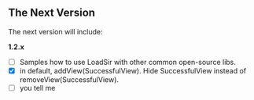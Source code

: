 The Next Version
---

The next version will include:

**1.2.x**
- [ ] Samples how to use LoadSir with other common open-source libs.
- [x] in default, addView(SuccessfulView). Hide SuccessfulView instead of removeView(SuccessfulView).
- [ ] you tell me

